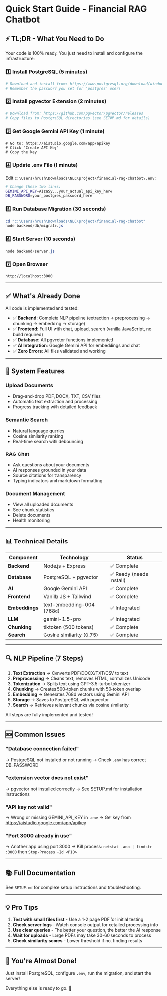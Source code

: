 # Quick Start Guide - Financial RAG Chatbot

## ⚡ TL;DR - What You Need to Do

Your code is 100% ready. You just need to install and configure the infrastructure:

### 1️⃣ Install PostgreSQL (5 minutes)
```powershell
# Download and install from: https://www.postgresql.org/download/windows/
# Remember the password you set for 'postgres' user!
```

### 2️⃣ Install pgvector Extension (2 minutes)
```powershell
# Download from: https://github.com/pgvector/pgvector/releases
# Copy files to PostgreSQL directories (see SETUP.md for details)
```

### 3️⃣ Get Google Gemini API Key (1 minute)
```
# Go to: https://aistudio.google.com/app/apikey
# Click "Create API Key"
# Copy the key
```

### 4️⃣ Update .env File (1 minute)
Edit `c:\Users\hrush\Downloads\NLC\project\financial-rag-chatbot\.env`:

```bash
# Change these two lines:
GEMINI_API_KEY=AIzaSy...your_actual_api_key_here
DB_PASSWORD=your_postgres_password_here
```

### 5️⃣ Run Database Migration (30 seconds)
```powershell
cd "c:\Users\hrush\Downloads\NLC\project\financial-rag-chatbot"
node backend/db/migrate.js
```

### 6️⃣ Start Server (10 seconds)
```powershell
node backend/server.js
```

### 7️⃣ Open Browser
```
http://localhost:3000
```

---

## ✅ What's Already Done

All code is implemented and tested:

- ✅ **Backend**: Complete NLP pipeline (extraction → preprocessing → chunking → embedding → storage)
- ✅ **Frontend**: Full UI with chat, upload, search (vanilla JavaScript, no build required)
- ✅ **Database**: All pgvector functions implemented
- ✅ **AI Integration**: Google Gemini API for embeddings and chat
- ✅ **Zero Errors**: All files validated and working

---

## 🎯 System Features

### Upload Documents
- Drag-and-drop PDF, DOCX, TXT, CSV files
- Automatic text extraction and processing
- Progress tracking with detailed feedback

### Semantic Search
- Natural language queries
- Cosine similarity ranking
- Real-time search with debouncing

### RAG Chat
- Ask questions about your documents
- AI responses grounded in your data
- Source citations for transparency
- Typing indicators and markdown formatting

### Document Management
- View all uploaded documents
- See chunk statistics
- Delete documents
- Health monitoring

---

## 📊 Technical Details

| Component | Technology | Status |
|-----------|------------|--------|
| **Backend** | Node.js + Express | ✅ Complete |
| **Database** | PostgreSQL + pgvector | ✅ Ready (needs install) |
| **AI** | Google Gemini API | ✅ Complete |
| **Frontend** | Vanilla JS + Tailwind | ✅ Complete |
| **Embeddings** | text-embedding-004 (768d) | ✅ Integrated |
| **LLM** | gemini-1.5-pro | ✅ Integrated |
| **Chunking** | tiktoken (500 tokens) | ✅ Complete |
| **Search** | Cosine similarity (0.75) | ✅ Complete |

---

## 🔍 NLP Pipeline (7 Steps)

1. **Text Extraction** → Converts PDF/DOCX/TXT/CSV to text
2. **Preprocessing** → Cleans text, removes HTML, normalizes Unicode
3. **Tokenization** → Splits text using GPT-3.5-turbo tokenizer
4. **Chunking** → Creates 500-token chunks with 50-token overlap
5. **Embedding** → Generates 768d vectors using Gemini API
6. **Storage** → Saves to PostgreSQL with pgvector
7. **Search** → Retrieves relevant chunks via cosine similarity

All steps are fully implemented and tested!

---

## 🆘 Common Issues

### "Database connection failed"
→ PostgreSQL not installed or not running
→ Check `.env` has correct DB_PASSWORD

### "extension vector does not exist"
→ pgvector not installed correctly
→ See SETUP.md for installation instructions

### "API key not valid"
→ Wrong or missing GEMINI_API_KEY in `.env`
→ Get key from https://aistudio.google.com/app/apikey

### "Port 3000 already in use"
→ Another app using port 3000
→ Kill process: `netstat -ano | findstr :3000` then `Stop-Process -Id <PID>`

---

## 📚 Full Documentation

See `SETUP.md` for complete setup instructions and troubleshooting.

---

## 💡 Pro Tips

1. **Test with small files first** - Use a 1-2 page PDF for initial testing
2. **Check server logs** - Watch console output for detailed processing info
3. **Use clear queries** - The better your question, the better the AI response
4. **Wait for uploads** - Large PDFs may take 30-60 seconds to process
5. **Check similarity scores** - Lower threshold if not finding results

---

## 🎉 You're Almost Done!

Just install PostgreSQL, configure `.env`, run the migration, and start the server!

Everything else is ready to go. 🚀
